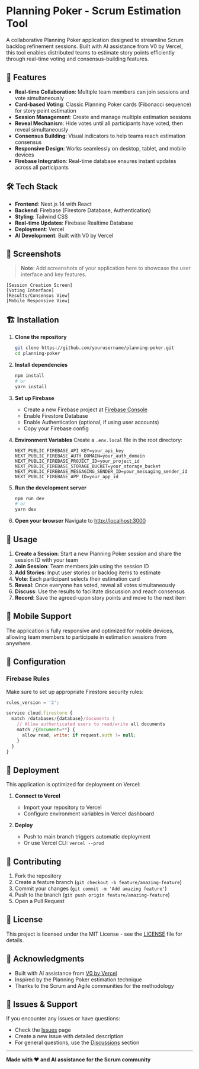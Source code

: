 # Planning Poker - Scrum Estimation Tool

A collaborative Planning Poker application designed to streamline Scrum backlog refinement sessions. Built with AI assistance from V0 by Vercel, this tool enables distributed teams to estimate story points efficiently through real-time voting and consensus-building features.

## 🚀 Features

- **Real-time Collaboration**: Multiple team members can join sessions and vote simultaneously
- **Card-based Voting**: Classic Planning Poker cards (Fibonacci sequence) for story point estimation
- **Session Management**: Create and manage multiple estimation sessions
- **Reveal Mechanism**: Hide votes until all participants have voted, then reveal simultaneously
- **Consensus Building**: Visual indicators to help teams reach estimation consensus
- **Responsive Design**: Works seamlessly on desktop, tablet, and mobile devices
- **Firebase Integration**: Real-time database ensures instant updates across all participants

## 🛠️ Tech Stack

- **Frontend**: Next.js 14 with React
- **Backend**: Firebase (Firestore Database, Authentication)
- **Styling**: Tailwind CSS
- **Real-time Updates**: Firebase Realtime Database
- **Deployment**: Vercel
- **AI Development**: Built with V0 by Vercel

## 📸 Screenshots

> **Note**: Add screenshots of your application here to showcase the user interface and key features.

```
[Session Creation Screen]
[Voting Interface]
[Results/Consensus View]
[Mobile Responsive View]
```

## 🏗️ Installation

1. **Clone the repository**
   ```bash
   git clone https://github.com/yourusername/planning-poker.git
   cd planning-poker
   ```

2. **Install dependencies**
   ```bash
   npm install
   # or
   yarn install
   ```

3. **Set up Firebase**
   - Create a new Firebase project at [Firebase Console](https://console.firebase.google.com/)
   - Enable Firestore Database
   - Enable Authentication (optional, if using user accounts)
   - Copy your Firebase config

4. **Environment Variables**
   Create a `.env.local` file in the root directory:
   ```env
   NEXT_PUBLIC_FIREBASE_API_KEY=your_api_key
   NEXT_PUBLIC_FIREBASE_AUTH_DOMAIN=your_auth_domain
   NEXT_PUBLIC_FIREBASE_PROJECT_ID=your_project_id
   NEXT_PUBLIC_FIREBASE_STORAGE_BUCKET=your_storage_bucket
   NEXT_PUBLIC_FIREBASE_MESSAGING_SENDER_ID=your_messaging_sender_id
   NEXT_PUBLIC_FIREBASE_APP_ID=your_app_id
   ```

5. **Run the development server**
   ```bash
   npm run dev
   # or
   yarn dev
   ```

6. **Open your browser**
   Navigate to [http://localhost:3000](http://localhost:3000)

## 🎯 Usage

1. **Create a Session**: Start a new Planning Poker session and share the session ID with your team
2. **Join Session**: Team members join using the session ID
3. **Add Stories**: Input user stories or backlog items to estimate
4. **Vote**: Each participant selects their estimation card
5. **Reveal**: Once everyone has voted, reveal all votes simultaneously
6. **Discuss**: Use the results to facilitate discussion and reach consensus
7. **Record**: Save the agreed-upon story points and move to the next item

## 📱 Mobile Support

The application is fully responsive and optimized for mobile devices, allowing team members to participate in estimation sessions from anywhere.

## 🔧 Configuration

### Firebase Rules
Make sure to set up appropriate Firestore security rules:

```javascript
rules_version = '2';

service cloud.firestore {
  match /databases/{database}/documents {
    // Allow authenticated users to read/write all documents
    match /{document=**} {
      allow read, write: if request.auth != null;
    }
  }
}

```

## 🚀 Deployment

This application is optimized for deployment on Vercel:

1. **Connect to Vercel**
   - Import your repository to Vercel
   - Configure environment variables in Vercel dashboard

2. **Deploy**
   - Push to main branch triggers automatic deployment
   - Or use Vercel CLI: `vercel --prod`

## 🤝 Contributing

1. Fork the repository
2. Create a feature branch (`git checkout -b feature/amazing-feature`)
3. Commit your changes (`git commit -m 'Add amazing feature'`)
4. Push to the branch (`git push origin feature/amazing-feature`)
5. Open a Pull Request

## 📝 License

This project is licensed under the MIT License - see the [LICENSE](LICENSE) file for details.

## 🙏 Acknowledgments

- Built with AI assistance from [V0 by Vercel](https://v0.dev)
- Inspired by the Planning Poker estimation technique
- Thanks to the Scrum and Agile communities for the methodology

## 🐛 Issues & Support

If you encounter any issues or have questions:
- Check the [Issues](https://github.com/yourusername/planning-poker/issues) page
- Create a new issue with detailed description
- For general questions, use the [Discussions](https://github.com/yourusername/planning-poker/discussions) section

---

**Made with ❤️ and AI assistance for the Scrum community**